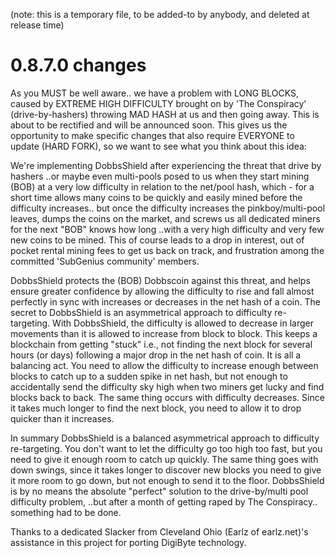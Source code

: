 (note: this is a temporary file, to be added-to by anybody, and deleted at
release time)

0.8.7.0 changes
=============

As you MUST be well aware.. we have a problem with LONG BLOCKS, caused by EXTREME HIGH DIFFICULTY brought on by 'The Conspiracy' (drive-by-hashers) throwing MAD HASH at us and then going away. This is about to be rectified and will be announced soon.  This gives us the opportunity to make specific changes that also require EVERYONE to update (HARD FORK), so we want to see what you think about this idea:

We're implementing DobbsShield after experiencing the threat that drive by hashers ..or maybe even multi-pools posed to us when they start mining (BOB) at a very low difficulty in relation to the net/pool hash, which - for a short time allows many coins to be quickly and easily mined before the difficulty increases.. but once the difficulty increases the pinkboy/multi-pool leaves, dumps the coins on the market, and screws us all dedicated miners for the next "BOB" knows how long ..with a very high difficulty and very few new coins to be mined.  This of course leads to a drop in interest, out of pocket rental mining fees to get us back on track, and frustration among the committed 'SubGenius community' members.

DobbsShield protects the (BOB) Dobbscoin against this threat, and helps ensure greater confidence by allowing the difficulty to rise and fall almost perfectly in sync with increases or decreases in the net hash of a coin.  The secret to DobbsShield is an asymmetrical approach to difficulty re-targeting. With DobbsShield, the difficulty is allowed to decrease in larger movements than it is allowed to increase from block to block. This keeps a blockchain from getting "stuck" i.e., not finding the next block for several hours (or days) following a major drop in the net hash of coin. It is all a balancing act. You need to allow the difficulty to increase enough between blocks to catch up to a sudden spike in net hash, but not enough to accidentally send the difficulty sky high when two miners get lucky and find blocks back to back. The same thing occurs with difficulty decreases. Since it takes much longer to find the next block, you need to allow it to drop quicker than it increases.

In summary DobbsShield is a balanced asymmetrical approach to difficulty re-targeting. You don't want to let the difficulty go too high too fast, but you need to give it enough room to catch up quickly. The same thing goes with down swings, since it takes longer to discover new blocks you need to give it more room to go down, but not enough to send it to the floor. DobbsShield is by no means the absolute "perfect" solution to the drive-by/multi pool difficulty problem, ..but after a month of getting raped by The Conspiracy.. something had to be done.

Thanks to a dedicated Slacker from Cleveland Ohio (Earlz of earlz.net)'s assistance in this project for porting DigiByte technology.
